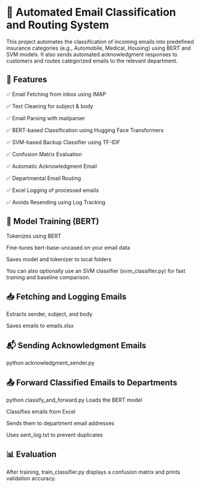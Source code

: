 # 📧 Automated Email Classification and Routing System
This project automates the classification of incoming emails into predefined insurance categories (e.g., Automobile, Medical, Housing) using BERT and SVM models. It also sends automated acknowledgment responses to customers and routes categorized emails to the relevant department.

## 🔧 Features
✅ Email Fetching from inbox using IMAP

✅ Text Cleaning for subject & body

✅ Email Parsing with mailparser

✅ BERT-based Classification using Hugging Face Transformers

✅ SVM-based Backup Classifier using TF-IDF

✅ Confusion Matrix Evaluation

✅ Automatic Acknowledgment Email

✅ Departmental Email Routing

✅ Excel Logging of processed emails

✅ Avoids Resending using Log Tracking

## 🧠 Model Training (BERT)
Tokenizes using BERT

Fine-tunes bert-base-uncased on your email data

Saves model and tokenizer to local folders

You can also optionally use an SVM classifier (svm_classifier.py) for fast training and baseline comparison.

## 📥 Fetching and Logging Emails
Extracts sender, subject, and body

Saves emails to emails.xlsx

## 📬 Sending Acknowledgment Emails
python acknowledgment_sender.py

## 📤 Forward Classified Emails to Departments
python classify_and_forward.py
Loads the BERT model

Classifies emails from Excel

Sends them to department email addresses

Uses sent_log.txt to prevent duplicates

## 📊 Evaluation
After training, train_classifier.py displays a confusion matrix and prints validation accuracy.

